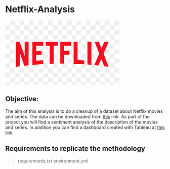 # Netflix-Analysis

![portada](https://github.com/AnaAGG/Netflix-Analysis/blob/main/images/netflix-new-logo.png?raw=true)

## Objective: 

The aim of this analysis is to do a cleanup of a dataset about Netflix movies and series. The data can be downloaded from [this](https://www.kaggle.com/datasets/shivamb/netflix-shows) link. 
As part of the project you will find a sentiment analysis of the description of the movies and series. In addition you can find a dashboard created with Tableau at [this](https://public.tableau.com/app/profile/ana5118/viz/NetflixAnalysis_16575463231270/Dashboard1?publish=yes) link

## Requirements to replicate the methodology

> requirements.txt
> environment.yml